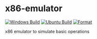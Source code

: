 # x86-emulator

[![Windows Build](https://github.com/nipunayf/x86-emulator/actions/workflows/ci.yml/badge.svg)](https://github.com/nipunayf/x86-emulator/actions/workflows/ci.yml)
[![Ubuntu Build](https://github.com/nipunayf/x86-emulator/actions/workflows/windows-build.yml/badge.svg)](https://github.com/nipunayf/x86-emulator/actions/workflows/windows-build.yml)
[![Format](https://github.com/nipunayf/x86-emulator/actions/workflows/clang-format.yml/badge.svg)](https://github.com/nipunayf/x86-emulator/actions/workflows/clang-format.yml)

x86 emulator to simulate basic operations 

